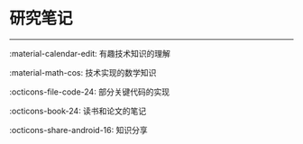 # 研究笔记

---

:material-calendar-edit: 有趣技术知识的理解

:material-math-cos: 技术实现的数学知识

:octicons-file-code-24: 部分关键代码的实现

:octicons-book-24: 读书和论文的笔记

:octicons-share-android-16: 知识分享

